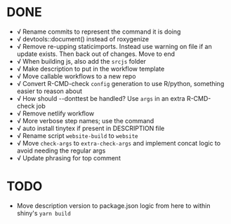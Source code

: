 # DONE
* √ Rename commits to represent the command it is doing
* √ devtools::document() instead of roxygenize
* √ Remove re-upping staticimports. Instead use warning on file if an update exists. Then back out of changes. Move to end
* √ When building js, also add the `srcjs` folder
* √ Make description to put in the workflow template
* √ Move callable workflows to a new repo
* √ Convert R-CMD-check `config` generation to use R/python, something easier to reason about
* √ How should --donttest be handled? Use `args` in an extra R-CMD-check job
* √ Remove netlify workflow
* √ More verbose step names; use the command
* √ auto install tinytex if present in DESCRIPTION file
* √ Rename script `website-build` to `website`
* √ Move `check-args` to `extra-check-args` and implement concat logic to avoid needing the regular args
* √ Update phrasing for top comment

# TODO
* Move description version to package.json logic from here to within shiny's `yarn build`
